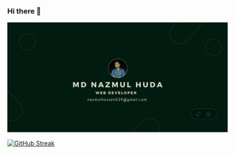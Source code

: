 ### Hi there 👋

<!--
**nazmul-main/nazmul-main** is a ✨ _special_ ✨ repository because its `README.md` (this file) appears on your GitHub profile.

Here are some ideas to get you started:

- 🔭 I’m currently working on ...
- 🌱 I’m currently learning ...
- 👯 I’m looking to collaborate on ...
- 🤔 I’m looking for help with ...
- 💬 Ask me about ...
- 📫 How to reach me: ...
- 😄 Pronouns: ...
- ⚡ Fun fact: ...
-->
![logo](https://raw.githubusercontent.com/nazmul-main/nazmul-main/main/images/banner.png)

[![GitHub Streak](https://github-readme-streak-stats.herokuapp.com?user=nazmul-main&theme=whatsapp-dark2)](https://git.io/streak-stats)

